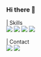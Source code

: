 ### Hi there 👋

<!--
**jogeuncheol/jogeuncheol** is a ✨ _special_ ✨ repository because its `README.md` (this file) appears on your GitHub profile.

Here are some ideas to get you started:

- 🔭 I’m currently working on ...
- 🌱 I’m currently learning ...
- 👯 I’m looking to collaborate on ...
- 🤔 I’m looking for help with ...
- 💬 Ask me about ...
- 📫 How to reach me: ...
- 😄 Pronouns: ...
- ⚡ Fun fact: ...
-->
| Skills\
<img src="https://img.shields.io/badge/C-A8B9CC?style=flat-square&logo=C&logoColor=white"/></a> <img src="https://img.shields.io/badge/Python-3766AB?style=flat-square&logo=Python&logoColor=white"/></a> <img src="https://img.shields.io/badge/OpenCV-5C3EE8?style=flat-square&logo=OpenCV&logoColor=white"/></a> <img src="https://img.shields.io/badge/Tensorflow-FF6F00?style=flat-square&logo=Tensorflow&logoColor=white"/></a>

| Contact\
<a href="https://leaf-sunset-8b6.notion.site/746a53ed732c4fd4aaa77b8cb5f926d1"><img src="https://img.shields.io/badge/Notion-000000?style=flat-square&logo=Notion&logoColor=white"/></a>
<a href="https://www.linkedin.com/in/geuncheol-jo-225811221/"><img src="https://img.shields.io/badge/LinkedIn-0A66C2?style=flat-square&logo=LinkedIn&logoColor=white"/></a>
